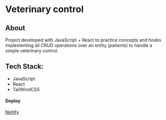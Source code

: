 # Veterinary control

## About

Project developed with JavaScript + React to practice concepts and hooks implementing all CRUD operations over an entity (patients) to handle a simple veterinary control.

## Tech Stack:

- JavaScript
- React
- TailWindCSS

#### Deploy

[Netlify](https://veterinary-control.netlify.app/)
